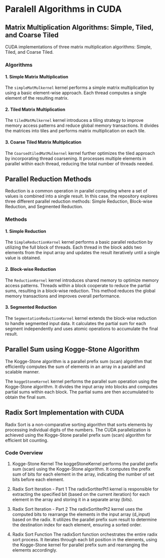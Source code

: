 # Paralell Algorithms in CUDA

## Matrix Multiplication Algorithms: Simple, Tiled, and Coarse Tiled

CUDA implementations of three matrix multiplication algorithms: Simple, Tiled, and Coarse Tiled. 

### Algorithms

#### 1. Simple Matrix Multiplication

The `simpleMatMulkernel` kernel performs a simple matrix multiplication by using a basic element-wise approach. Each thread computes a single element of the resulting matrix.

#### 2. Tiled Matrix Multiplication

The `tiledMatMulkernel` kernel introduces a tiling strategy to improve memory access patterns and reduce global memory transactions. It divides the matrices into tiles and performs matrix multiplication on each tile.

#### 3. Coarse Tiled Matrix Multiplication

The `CoarsedtiledMatMulkernel` kernel further optimizes the tiled approach by incorporating thread coarsening. It processes multiple elements in parallel within each thread, reducing the total number of threads needed.


## Parallel Reduction Methods

Reduction is a common operation in parallel computing where a set of values is combined into a single result. In this case, the repository explores three different parallel reduction methods: Simple Reduction, Block-wise Reduction, and Segmented Reduction.

### Methods

#### 1. Simple Reduction

The `SimpleReductionKernel` kernel performs a basic parallel reduction by utilizing the full block of threads. Each thread in the block adds two elements from the input array and updates the result iteratively until a single value is obtained.

#### 2. Block-wise Reduction

The `ReductionKernel` kernel introduces shared memory to optimize memory access patterns. Threads within a block cooperate to reduce the partial sums, resulting in a block-wise reduction. This method reduces the global memory transactions and improves overall performance.

#### 3. Segmented Reduction

The `SegmentationReductionKernel` kernel extends the block-wise reduction to handle segmented input data. It calculates the partial sum for each segment independently and uses atomic operations to accumulate the final result.


## Parallel Sum using Kogge-Stone Algorithm

The Kogge-Stone algorithm is a parallel prefix sum (scan) algorithm that efficiently computes the sum of elements in an array in a parallel and scalable manner.

The `koggeStoneKernel` kernel performs the parallel sum operation using the Kogge-Stone algorithm. It divides the input array into blocks and computes partial sums within each block. The partial sums are then accumulated to obtain the final sum.

## Radix Sort Implementation with CUDA
 Radix Sort is a non-comparative sorting algorithm that sorts elements by processing individual digits of the numbers. The CUDA parallelization is achieved using the Kogge-Stone parallel prefix sum (scan) algorithm for efficient bit counting.

### Code Overview
1. Kogge-Stone Kernel
The koggeStoneKernel performs the parallel prefix sum (scan) using the Kogge-Stone algorithm. It computes the prefix sum of bits for each element in the array, indicating the number of set bits before each element.

2. Radix Sort Iteration - Part 1
The radixSortIterPt1 kernel is responsible for extracting the specified bit (based on the current iteration) for each element in the array and storing it in a separate array (bits).

3. Radix Sort Iteration - Part 2
The radixSortIterPt2 kernel uses the computed bits to rearrange the elements in the input array (d_input) based on the radix. It utilizes the parallel prefix sum result to determine the destination index for each element, ensuring a sorted order.

4. Radix Sort Function
The radixSort function orchestrates the entire radix sort process. It iterates through each bit position in the elements, using the Kogge-Stone kernel for parallel prefix sum and rearranging the elements accordingly.
